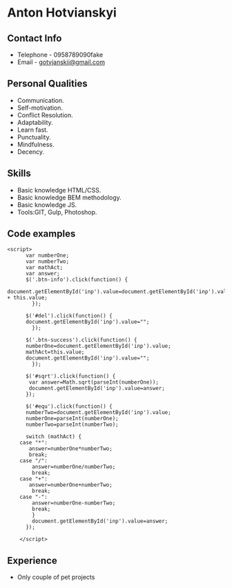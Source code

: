 # Anton Hotvianskyi
## Contact Info
- Telephone - 0958789090fake
- Email - gotvjanskii@gmail.com

## Personal Qualities
- Communication.
- Self-motivation.
- Conflict Resolution.
- Adaptability.
- Learn fast.
- Punctuality.
- Mindfulness.
- Decency.

## Skills
- Basic knowledge HTML/CSS.
- Basic knowledge BEM methodology.
- Basic knowledge JS.
- Tools:GIT, Gulp, Photoshop.

## Code examples 
```
<script>
      var numberOne;
      var numberTwo;
      var mathAct;
      var answer;
      $('.btn-info').click(function() {
      document.getElementById('inp').value=document.getElementById('inp').value + this.value;
        });
    
      $('#del').click(function() {
      document.getElementById('inp').value="";
        });
    
      $('.btn-success').click(function() {
      numberOne=document.getElementById('inp').value;
      mathAct=this.value;
      document.getElementById('inp').value="";
        });

      $('#sqrt').click(function() {
       var answer=Math.sqrt(parseInt(numberOne));
       document.getElementById('inp').value=answer;
      });

      $('#equ').click(function() {
      numberTwo=document.getElementById('inp').value;
      numberOne=parseInt(numberOne);
      numberTwo=parseInt(numberTwo);

      switch (mathAct) {
    case "*":
       answer=numberOne*numberTwo;
       break;
    case "/":
        answer=numberOne/numberTwo;
        break;
    case "+":
       answer=numberOne+numberTwo;
        break;
    case "-":
        answer=numberOne-numberTwo;
        break;
        }
        document.getElementById('inp').value=answer;
      });
      
    </script>
```
## Experience
- Only couple of pet projects